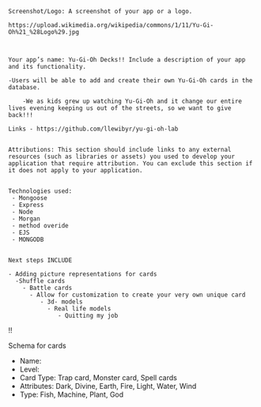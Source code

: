 
    Screenshot/Logo: A screenshot of your app or a logo.

    https://upload.wikimedia.org/wikipedia/commons/1/11/Yu-Gi-Oh%21_%28Logo%29.jpg



    Your app’s name: Yu-Gi-Oh Decks!! Include a description of your app and its functionality. 
    
    -Users will be able to add and create their own Yu-Gi-Oh cards in the database.

        -We as kids grew up watching Yu-Gi-Oh and it change our entire lives evening keeping us out of the streets, so we want to give back!!!
    
    Links - https://github.com/llewibyr/yu-gi-oh-lab
    
    
    Attributions: This section should include links to any external resources (such as libraries or assets) you used to develop your application that require attribution. You can exclude this section if it does not apply to your application.


    Technologies used: 
     - Mongoose
     - Express
     - Node
     - Morgan
     - method overide
     - EJS
     - MONGODB
    
    
    Next steps INCLUDE

    - Adding picture representations for cards
      -Shuffle cards 
        - Battle cards
          - Allow for customization to create your very own unique card
             - 3d- models
               - Real life models
                  - Quitting my job






!!


Schema for cards

- Name:
- Level:
- Card Type: Trap card, Monster card, Spell cards
- Attributes: Dark, Divine, Earth, Fire, Light, Water, Wind
- Type: Fish, Machine, Plant, God
  

